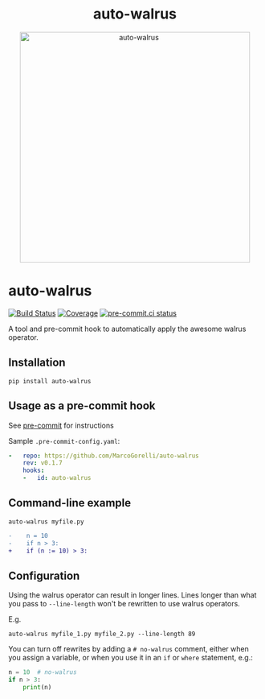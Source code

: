 <h1 align="center">
auto-walrus
</h1>

<p align="center">
<img width="458" alt="auto-walrus" src="https://user-images.githubusercontent.com/33491632/194703119-156e8b6e-6461-4e2e-b946-442f3389c32b.png">
</p>

auto-walrus
===========
[![Build Status](https://github.com/MarcoGorelli/auto-walrus/workflows/tox/badge.svg)](https://github.com/MarcoGorelli/auto-walrus/actions?workflow=tox)
[![Coverage](https://codecov.io/gh/MarcoGorelli/auto-walrus/branch/main/graph/badge.svg)](https://codecov.io/gh/MarcoGorelli/auto-walrus)
[![pre-commit.ci status](https://results.pre-commit.ci/badge/github/MarcoGorelli/auto-walrus/main.svg)](https://results.pre-commit.ci/latest/github/MarcoGorelli/auto-walrus/main)


A tool and pre-commit hook to automatically apply the awesome walrus operator.


## Installation

```console
pip install auto-walrus
```

## Usage as a pre-commit hook

See [pre-commit](https://github.com/pre-commit/pre-commit) for instructions

Sample `.pre-commit-config.yaml`:

```yaml
-   repo: https://github.com/MarcoGorelli/auto-walrus
    rev: v0.1.7
    hooks:
    -   id: auto-walrus
```

## Command-line example

```console
auto-walrus myfile.py
```

```diff
-    n = 10
-    if n > 3:
+    if (n := 10) > 3:
```

## Configuration

Using the walrus operator can result in longer lines. Lines longer than what you
pass to ``--line-length`` won't be rewritten to use walrus operators.

E.g.
```
auto-walrus myfile_1.py myfile_2.py --line-length 89
```

You can turn off rewrites by adding a `# no-walrus` comment, either when you
assign a variable, or when you use it in an `if` or `where` statement, e.g.:
```python
n = 10  # no-walrus
if n > 3:
    print(n)
```
